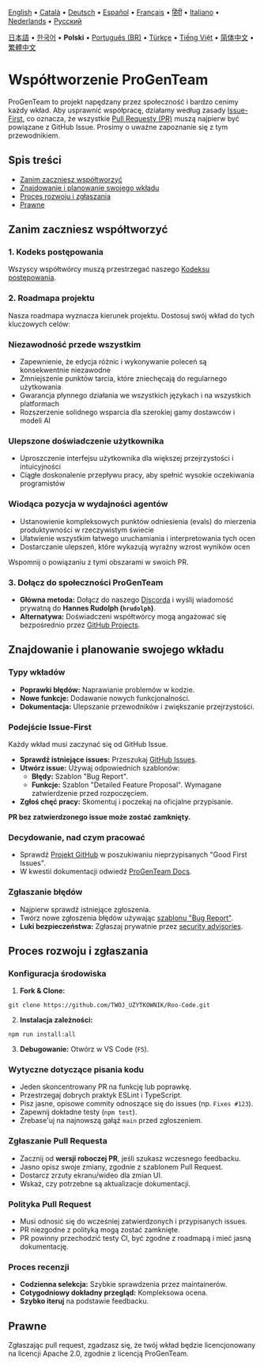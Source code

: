 [English](../../CONTRIBUTING.md) • [Català](../ca/CONTRIBUTING.md) • [Deutsch](../de/CONTRIBUTING.md) • [Español](../es/CONTRIBUTING.md) • [Français](../fr/CONTRIBUTING.md) • [हिंदी](../hi/CONTRIBUTING.md) • [Italiano](../it/CONTRIBUTING.md) • [Nederlands](../nl/CONTRIBUTING.md) • [Русский](../ru/CONTRIBUTING.md)

[日本語](../ja/CONTRIBUTING.md) • [한국어](../ko/CONTRIBUTING.md) • <b>Polski</b> • [Português (BR)](../pt-BR/CONTRIBUTING.md) • [Türkçe](../tr/CONTRIBUTING.md) • [Tiếng Việt](../vi/CONTRIBUTING.md) • [简体中文](../zh-CN/CONTRIBUTING.md) • [繁體中文](../zh-TW/CONTRIBUTING.md)

# Współtworzenie ProGenTeam

ProGenTeam to projekt napędzany przez społeczność i bardzo cenimy każdy wkład. Aby usprawnić współpracę, działamy według zasady [Issue-First](#podejście-issue-first), co oznacza, że wszystkie [Pull Requesty (PR)](#zgłaszanie-pull-requesta) muszą najpierw być powiązane z GitHub Issue. Prosimy o uważne zapoznanie się z tym przewodnikiem.

## Spis treści

- [Zanim zaczniesz współtworzyć](#zanim-zaczniesz-współtworzyć)
- [Znajdowanie i planowanie swojego wkładu](#znajdowanie-i-planowanie-swojego-wkładu)
- [Proces rozwoju i zgłaszania](#proces-rozwoju-i-zgłaszania)
- [Prawne](#prawne)

## Zanim zaczniesz współtworzyć

### 1. Kodeks postępowania

Wszyscy współtwórcy muszą przestrzegać naszego [Kodeksu postępowania](./CODE_OF_CONDUCT.md).

### 2. Roadmapa projektu

Nasza roadmapa wyznacza kierunek projektu. Dostosuj swój wkład do tych kluczowych celów:

### Niezawodność przede wszystkim

- Zapewnienie, że edycja różnic i wykonywanie poleceń są konsekwentnie niezawodne
- Zmniejszenie punktów tarcia, które zniechęcają do regularnego użytkowania
- Gwarancja płynnego działania we wszystkich językach i na wszystkich platformach
- Rozszerzenie solidnego wsparcia dla szerokiej gamy dostawców i modeli AI

### Ulepszone doświadczenie użytkownika

- Uproszczenie interfejsu użytkownika dla większej przejrzystości i intuicyjności
- Ciągłe doskonalenie przepływu pracy, aby spełnić wysokie oczekiwania programistów

### Wiodąca pozycja w wydajności agentów

- Ustanowienie kompleksowych punktów odniesienia (evals) do mierzenia produktywności w rzeczywistym świecie
- Ułatwienie wszystkim łatwego uruchamiania i interpretowania tych ocen
- Dostarczanie ulepszeń, które wykazują wyraźny wzrost wyników ocen

Wspomnij o powiązaniu z tymi obszarami w swoich PR.

### 3. Dołącz do społeczności ProGenTeam

- **Główna metoda:** Dołącz do naszego [Discorda](https://discord.gg/roocode) i wyślij wiadomość prywatną do **Hannes Rudolph (`hrudolph`)**.
- **Alternatywa:** Doświadczeni współtwórcy mogą angażować się bezpośrednio przez [GitHub Projects](https://github.com/orgs/RooCodeInc/projects/1).

## Znajdowanie i planowanie swojego wkładu

### Typy wkładów

- **Poprawki błędów:** Naprawianie problemów w kodzie.
- **Nowe funkcje:** Dodawanie nowych funkcjonalności.
- **Dokumentacja:** Ulepszanie przewodników i zwiększanie przejrzystości.

### Podejście Issue-First

Każdy wkład musi zaczynać się od GitHub Issue.

- **Sprawdź istniejące issues:** Przeszukaj [GitHub Issues](https://github.com/ACS-UI/Roo-Code/issues).
- **Utwórz issue:** Używaj odpowiednich szablonów:
    - **Błędy:** Szablon "Bug Report".
    - **Funkcje:** Szablon "Detailed Feature Proposal". Wymagane zatwierdzenie przed rozpoczęciem.
- **Zgłoś chęć pracy:** Skomentuj i poczekaj na oficjalne przypisanie.

**PR bez zatwierdzonego issue może zostać zamknięty.**

### Decydowanie, nad czym pracować

- Sprawdź [Projekt GitHub](https://github.com/orgs/RooCodeInc/projects/1) w poszukiwaniu nieprzypisanych "Good First Issues".
- W kwestii dokumentacji odwiedź [ProGenTeam Docs](https://github.com/ACS-UI/Roo-Code-Docs).

### Zgłaszanie błędów

- Najpierw sprawdź istniejące zgłoszenia.
- Twórz nowe zgłoszenia błędów używając [szablonu "Bug Report"](https://github.com/ACS-UI/Roo-Code/issues/new/choose).
- **Luki bezpieczeństwa:** Zgłaszaj prywatnie przez [security advisories](https://github.com/ACS-UI/Roo-Code/security/advisories/new).

## Proces rozwoju i zgłaszania

### Konfiguracja środowiska

1. **Fork & Clone:**

```
git clone https://github.com/TWÓJ_UŻYTKOWNIK/Roo-Code.git
```

2. **Instalacja zależności:**

```
npm run install:all
```

3. **Debugowanie:** Otwórz w VS Code (`F5`).

### Wytyczne dotyczące pisania kodu

- Jeden skoncentrowany PR na funkcję lub poprawkę.
- Przestrzegaj dobrych praktyk ESLint i TypeScript.
- Pisz jasne, opisowe commity odnoszące się do issues (np. `Fixes #123`).
- Zapewnij dokładne testy (`npm test`).
- Zrebase'uj na najnowszą gałąź `main` przed zgłoszeniem.

### Zgłaszanie Pull Requesta

- Zacznij od **wersji roboczej PR**, jeśli szukasz wczesnego feedbacku.
- Jasno opisz swoje zmiany, zgodnie z szablonem Pull Request.
- Dostarcz zrzuty ekranu/wideo dla zmian UI.
- Wskaż, czy potrzebne są aktualizacje dokumentacji.

### Polityka Pull Request

- Musi odnosić się do wcześniej zatwierdzonych i przypisanych issues.
- PR niezgodne z polityką mogą zostać zamknięte.
- PR powinny przechodzić testy CI, być zgodne z roadmapą i mieć jasną dokumentację.

### Proces recenzji

- **Codzienna selekcja:** Szybkie sprawdzenia przez maintainerów.
- **Cotygodniowy dokładny przegląd:** Kompleksowa ocena.
- **Szybko iteruj** na podstawie feedbacku.

## Prawne

Zgłaszając pull request, zgadzasz się, że twój wkład będzie licencjonowany na licencji Apache 2.0, zgodnie z licencją ProGenTeam.
